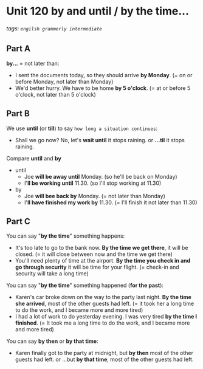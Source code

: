 # Unit 120 **by** and **until** / **by the time**...
###### tags: `engilsh grammerly intermediate`

## Part A
**by...** = not later than:
- I sent the documents today, so they should arrive **by Monday**. (= on or before Monday, not later than Monday)
- We'd better hurry. We have to be home **by 5 o'clock**. (= at or before 5 o'clock, not later than 5 o'clock)

## Part B
We use **until** (or **till**) to say `how long a situation continues`:
- Shall we go now? No, let's **wait until** it stops raining. or **...til** it stops raining.

Compare **until** and **by**
- until
    - Joe **will be away until** Monday. (so he'll be back on Monday)
    - I'**ll be working until** 11.30. (so I'll stop working at 11.30)
- by
    - Joe **will bee back by** Monday. (= not later than Monday)
    - I'**ll have finished my work by** 11.30. (= I'll finish it not later than 11.30)

## Part C
You can say "**by the time**" something happens:
- It's too late to go to the bank now. **By the time we get there**, it will be closed. (= it will close between now and the time we get there)
- You'll need plenty of time at the airport. **By the time you check in and go through security** it will be time for your flight. (= check-in and security will take a long time)

You can say "**by the time**" something happened (**for the past**):
- Karen's car broke down on the way to the party last night. **By the time she arrived**, most of the other guests had left. (= it took her a long time to do the work, and I became more and more tired)
- I had a lot of work to do yesterday evening. I was very tired **by the time I finished**. (= It took me a long time to do the work, and I became more and more tired)

You can say **by then** or **by that time**:
- Karen finally got to the party at midnight, but **by then** most of the other guests had left. or ...but **by that time**, most of the other guests had left.